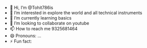 - 👋 Hi, I’m @Tohit786is
- 👀 I’m interested in explore the world and all technical instruments 
- 🌱 I’m currently learning basics 
- 💞️ I’m looking to collaborate on youtube
- 📫 How to reach me 9325681464
- 😄 Pronouns: ...
- ⚡ Fun fact:

<!---
Tohit786is/Tohit786is is a ✨ special ✨ repository because its `README.md` (this file) appears on your GitHub profile.
You can click the Preview link to take a look at your changes.
--->
